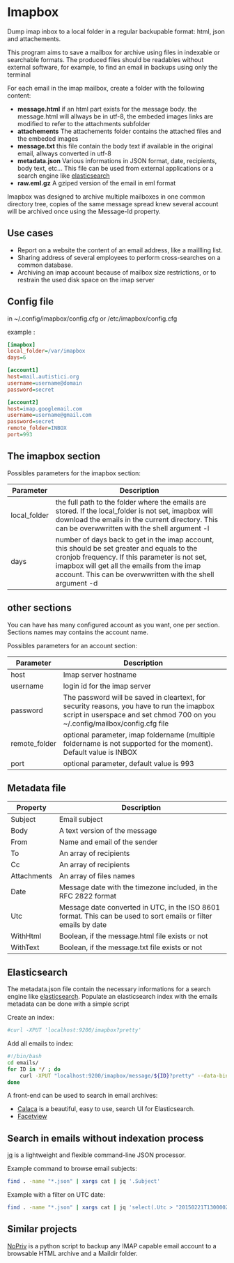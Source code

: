 # Imapbox

Dump imap inbox to a local folder in a regular backupable format: html, json and attachements.

This program aims to save a mailbox for archive using files in indexable or searchable formats. 
The produced files should be readables without external software, for example, to find an email in backups using only the terminal

For each email in the imap mailbox, create a folder with the following content:

* __message.html__ if an html part exists for the message body. the message.html will allways be in utf-8, the embeded images links are modified to refer to the attachments subfolder
* __attachements__ The attachements folder contains the attached files and the embeded images
* __message.txt__ this file contain the body text if available in the original email, allways converted in utf-8
* __metadata.json__ Various informations in JSON format, date, recipients, body text, etc... This file can be used from external applications or a search engine like [elasticsearch](http://www.elasticsearch.com/)
* __raw.eml.gz__ A gziped version of the email in eml format

Imapbox was designed to archive multiple mailboxes in one common directory tree, 
copies of the same message spread knew several account will be archived once using the Message-Id property.

## Use cases

* Report on a website the content of an email address, like a maillling list.
* Sharing address of several employees to perform cross-searches on a common database.
* Archiving an imap account because of mailbox size restrictions, or to restrain the used disk space on the imap server


## Config file

in ~/.config/imapbox/config.cfg or /etc/imapbox/config.cfg

example :
```ini
[imapbox]
local_folder=/var/imapbox
days=6

[account1]
host=mail.autistici.org
username=username@domain
password=secret

[account2]
host=imap.googlemail.com
username=username@gmail.com
password=secret
remote_folder=INBOX
port=993

```







The imapbox section
-------------------


Possibles parameters for the imapbox section:

Parameter       | Description
----------------|----------------------
local_folder    | the full path to the folder where the emails are stored. If the local_folder is not set, imapbox will download the emails in the current directory. This can be overwwritten with the shell argument -l
days            | number of days back to get in the imap account, this should be set greater and equals to the cronjob frequency. If this parameter is not set, imapbox will get all the emails from the imap account. This can be overwwritten with the shell argument -d





other sections
--------------

You can have has many configured account as you want, one per section. Sections names may contains the account name.

Possibles parameters for an account section:

Parameter       | Description
----------------|----------------------
host            | Imap server hostname
username        | login id for the imap server
password        | The password will be saved in cleartext, for security reasons, you have to run the imapbox script in userspace and set chmod 700 on you ~/.config/mailbox/config.cfg file 
remote_folder   | optional parameter, imap foldername (multiple foldername is not supported for the moment). Default value is INBOX
port            | optional parameter, default value is 993





## Metadata file

Property        | Description
----------------|----------------------
Subject         | Email subject
Body            | A text version of the message
From            | Name and email of the sender
To              | An array of recipients
Cc              | An array of recipients
Attachments     | An array of files names
Date            | Message date with the timezone included, in the RFC 2822 format
Utc             | Message date converted in UTC, in the ISO 8601 format. This can be used to sort emails or filter emails by date 
WithHtml        | Boolean, if the message.html file exists or not
WithText        | Boolean, if the message.txt file exists or not


## Elasticsearch

The metadata.json file contain the necessary informations for a search engine like [elasticsearch](http://www.elasticsearch.com/).
Populate an elasticsearch index with the emails metadata can be done with a simple script 

Create an index:
```bash
#curl -XPUT 'localhost:9200/imapbox?pretty'
```

Add all emails to index:
```bash
#!/bin/bash
cd emails/
for ID in */ ; do
    curl -XPUT "localhost:9200/imapbox/message/${ID}?pretty" --data-binary "@${ID}/metadata.json"
done
```

A front-end can be used to search in email archives:

* [Calaca](https://github.com/polo2ro/Calaca) is a beautiful, easy to use, search UI for Elasticsearch.
* [Facetview](https://github.com/okfn/facetview)


## Search in emails without indexation process

[jq](http://stedolan.github.io/jq/) is a lightweight and flexible command-line JSON processor.

Example command to browse email subjects:

```bash
find . -name "*.json" | xargs cat | jq '.Subject'
```

Example with a filter on UTC date:

```bash
find . -name "*.json" | xargs cat | jq 'select(.Utc > "20150221T130000Z")'
```


## Similar projects

[NoPriv](https://github.com/RaymiiOrg/NoPriv) is a python script to backup any IMAP capable email account to a browsable HTML archive and a Maildir folder.

